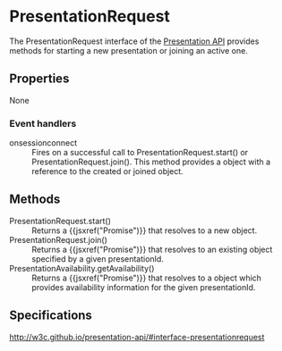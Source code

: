# PresentationRequest

The PresentationRequest interface of the [Presentation API](Presentation_API.md) provides methods for starting a new presentation or joining an active one.

## Properties

None

### Event handlers

<dl>
  <dt>onsessionconnect</dt>
  <dd>Fires on a successful call to PresentationRequest.start() or PresentationRequest.join(). This method provides a <PresentationSessionConnectEvent.md> object with a reference to the created or joined <PresentationSession.md> object.</dd>
</dl>

## Methods

<dl>
  <dt>PresentationRequest.start()</dt>
  <dd>Returns a {{jsxref("Promise")}} that resolves to a new <PresentationSession.md> object.</dd>
  <dt>PresentationRequest.join()</dt>
  <dd>Returns a {{jsxref("Promise")}} that resolves to an existing <PresentationSession.md> object specified by a given presentationId.</dd>
  <dt>PresentationAvailability.getAvailability()</dt>
  <dd>Returns a {{jsxref("Promise")}} that resolves to a <PresentationAvailability.md> object which provides availability information for the given presentationId.</dd>
</dl>

## Specifications

<http://w3c.github.io/presentation-api/#interface-presentationrequest>

